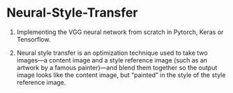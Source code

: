 # Neural-Style-Transfer

1) Implementing the VGG neural network from scratch in Pytorch, Keras or Tensorflow.  

2) Neural style transfer is an optimization technique used to take two images—a content image and a style reference image (such as an artwork by a famous painter)—and blend them together so the output image looks like the content image, but “painted” in the style of the style reference image.  
